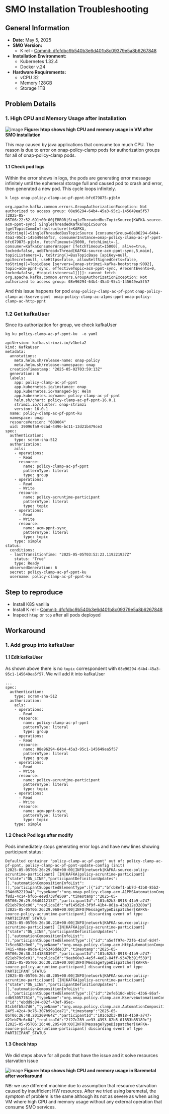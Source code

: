 # SMO Installation Troubleshooting

## General Information

* **Date:** May 5, 2025
* **SMO Version:** 
    - K rel - [Commit: dfcfdbc9b540b3e6d401b8c09379e5a8b6267848](https://gerrit.o-ran-sc.org/r/gitweb?p=it/dep.git;a=commit;h=dfcfdbc9b540b3e6d401b8c09379e5a8b6267848)
* **Installation Environment:** 
    - Kubernetes 1.32.4
    - Docker v.24
* **Hardware Requirements:**
    - vCPU 32
    - Memory 128GB
    - Storage 1TB

## Problem Details
###  1. High CPU and Memory Usage after installation
![image](/troubleshoot/k-smo/images/htop.png)
**Figure: htop shows high CPU and memory usage in VM after SMO installation**

This may caused by java applications that consume too much CPU. The reason is due to error on onap-policy-clamp pods for authorization groups for all of onap-policy-clamp pods.

#### 1.1 Check pod logs
Within the error shows in logs, the pods are generating error message infinitely until the ephemeral storage full and caused pod to crash and error, then generated a new pod. This cycle loops infinitely.
```
k logs onap-policy-clamp-ac-pf-ppnt-bfc679875-pjblm
```

```
org.apache.kafka.common.errors.GroupAuthorizationException: Not authorized to access group: 08e96294-64b4-45a3-95c1-145649ea5f57
[2025-05-05T06:22:52.691+00:00|ERROR|SingleThreadedBusTopicSource|KAFKA-source-acm-ppnt-sync] SingleThreadedKafkaTopicSource [getTopicCommInfrastructure()=KAFKA, toString()=SingleThreadedBusTopicSource [consumerGroup=08e96294-64b4-45a3-95c1-145649ea5f57, consumerInstance=onap-policy-clamp-ac-pf-ppnt-bfc679875-pjblm, fetchTimeout=15000, fetchLimit=-1, consumer=KafkaConsumerWrapper [fetchTimeout=15000], alive=true, locked=false, uebThread=Thread[KAFKA-source-acm-ppnt-sync,5,main], topicListeners=1, toString()=BusTopicBase [apiKey=null, apiSecret=null, useHttps=false, allowSelfSignedCerts=false, toString()=TopicBase [servers=[onap-strimzi-kafka-bootstrap:9092], topic=acm-ppnt-sync, effectiveTopic=acm-ppnt-sync, #recentEvents=0, locked=false, #topicListeners=1]]]]: cannot fetch
org.apache.kafka.common.errors.GroupAuthorizationException: Not authorized to access group: 08e96294-64b4-45a3-95c1-145649ea5f57

```
And this issue happens for pod `onap-policy-clamp-ac-pf-ppnt` `onap-policy-clamp-ac-kserve-ppnt` ` onap-policy-clamp-ac-a1pms-ppnt` `onap-policy-clamp-ac-http-ppnt` 
### 1.2 Get kafkaUser
Since its authorization for group, we check kafkaUser 
````
kg ku policy-clamp-ac-pf-ppnt-ku  -o yaml
````
````
apiVersion: kafka.strimzi.io/v1beta2
kind: KafkaUser
metadata:
  annotations:
    meta.helm.sh/release-name: onap-policy
    meta.helm.sh/release-namespace: onap
  creationTimestamp: "2025-05-02T03:59:13Z"
  generation: 6
  labels:
    app: policy-clamp-ac-pf-ppnt
    app.kubernetes.io/instance: onap
    app.kubernetes.io/managed-by: Helm
    app.kubernetes.io/name: policy-clamp-ac-pf-ppnt
    helm.sh/chart: policy-clamp-ac-pf-ppnt-16.0.1
    strimzi.io/cluster: onap-strimzi
    version: 16.0.1
  name: policy-clamp-ac-pf-ppnt-ku
  namespace: onap
  resourceVersion: "609004"
  uid: 39096fa9-0cad-4496-bc11-13d21b479ce3
spec:
  authentication:
    type: scram-sha-512
  authorization:
    acls:
    - operations:
      - Read
      resource:
        name: policy-clamp-ac-pf-ppnt
        patternType: literal
        type: group
    - operations:
      - Read
      - Write
      resource:
        name: policy-acruntime-participant
        patternType: literal
        type: topic
    - operations:
      - Read
      - Write
      resource:
        name: acm-ppnt-sync
        patternType: literal
        type: topic
    type: simple
status:
  conditions:
  - lastTransitionTime: "2025-05-05T03:52:23.119221937Z"
    status: "True"
    type: Ready
  observedGeneration: 6
  secret: policy-clamp-ac-pf-ppnt-ku
  username: policy-clamp-ac-pf-ppnt-ku
````
## Step to reproduce
- Install K8S vanilla
- Install  K rel - [Commit: dfcfdbc9b540b3e6d401b8c09379e5a8b6267848](https://gerrit.o-ran-sc.org/r/gitweb?p=it/dep.git;a=commit;h=dfcfdbc9b540b3e6d401b8c09379e5a8b6267848)
- Inspect `htop` or `top` after all pods deployed

## Workaround
### 1. Add group into kafkaUser
#### 1.1 Edit kafkaUser
As shown above there is no `topic` correspondent with `08e96294-64b4-45a3-95c1-145649ea5f57`. We will add it into kafkaUser

````
...
spec:
  authentication:
    type: scram-sha-512
  authorization:
    acls:
    - operations:
      - Read
      resource:
        name: policy-clamp-ac-pf-ppnt
        patternType: literal
        type: group
    - operations:
      - Read
      resource:
        name: 08e96294-64b4-45a3-95c1-145649ea5f57
        patternType: literal
        type: group
    - operations:
      - Read
      - Write
      resource:
        name: policy-acruntime-participant
        patternType: literal
        type: topic
    - operations:
      - Read
      - Write
      resource:
        name: acm-ppnt-sync
        patternType: literal
        type: topic
    type: simple

````


#### 1.2 Check Pod logs after modify
Pods immediately stops generating error logs and have new lines showing participant status:
````
Defaulted container "policy-clamp-ac-pf-ppnt" out of: policy-clamp-ac-pf-ppnt, policy-clamp-ac-pf-ppnt-update-config (init)
[2025-05-05T06:26:29.968+00:00|INFO|network|KAFKA-source-policy-acruntime-participant] [IN|KAFKA|policy-acruntime-participant]
{"state":"ON_LINE","participantDefinitionUpdates":[],"automationCompositionInfoList":[],"participantSupportedElementType":[{"id":"bfcb8ef1-ab7d-43b8-85b2-234dd62219a4","typeName":"org.onap.policy.clamp.acm.A1PMSAutomationCompositionElement","typeVersion":"1.0.1"}],"messageType":"PARTICIPANT_STATUS","messageId":"afbe8889-f8d2-4c14-bf66-ee9d738fe509","timestamp":"2025-05-05T06:26:29.964041213Z","participantId":"101c62b3-8918-41b9-a747-d21eb79c6c00","replicaId":"af145d2d-3f9f-41b4-861a-43a312e3280a"}
[2025-05-05T06:26:29.968+00:00|INFO|MessageTypeDispatcher|KAFKA-source-policy-acruntime-participant] discarding event of type PARTICIPANT_STATUS
[2025-05-05T06:26:30.218+00:00|INFO|network|KAFKA-source-policy-acruntime-participant] [IN|KAFKA|policy-acruntime-participant]
{"state":"ON_LINE","participantDefinitionUpdates":[],"automationCompositionInfoList":[],"participantSupportedElementType":[{"id":"a5eff97e-72f6-43af-8d4f-7c5ce882c0e0","typeName":"org.onap.policy.clamp.acm.HttpAutomationCompositionElement","typeVersion":"1.0.0"}],"messageType":"PARTICIPANT_STATUS","messageId":"b2a7bca6-7415-40ae-89da-6345346dde33","timestamp":"2025-05-05T06:26:30.214183839Z","participantId":"101c62b3-8918-41b9-a747-d21eb79c6c01","replicaId":"9eeb60a3-4e5f-4e62-84ff-9347b391f539"}
[2025-05-05T06:26:30.218+00:00|INFO|MessageTypeDispatcher|KAFKA-source-policy-acruntime-participant] discarding event of type PARTICIPANT_STATUS
[2025-05-05T06:26:48.205+00:00|INFO|network|KAFKA-source-policy-acruntime-participant] [IN|KAFKA|policy-acruntime-participant]
{"state":"ON_LINE","participantDefinitionUpdates":[],"automationCompositionInfoList":[],"participantSupportedElementType":[{"id":"2efe518d-eb9c-43b6-86af-cdb93057761d","typeName":"org.onap.policy.clamp.acm.KserveAutomationCompositionElement","typeVersion":"1.0.1"},{"id":"ebdd9c84-d02f-43ef-95ec-81cb6fb5a7d6","typeName":"org.onap.policy.clamp.acm.AutomationCompositionElement","typeVersion":"1.0.0"}],"messageType":"PARTICIPANT_STATUS","messageId":"e67e376e-24f5-42c4-9c76-307b99a1ca71","timestamp":"2025-05-05T06:26:48.201209464Z","participantId":"101c62b3-8918-41b9-a747-d21eb79c6c04","replicaId":"2f27c289-ae33-4393-82b5-01853b85189c"}
[2025-05-05T06:26:48.205+00:00|INFO|MessageTypeDispatcher|KAFKA-source-policy-acruntime-participant] discarding event of type PARTICIPANT_STATUS
````

#### 1.3 Check htop
We did steps above for all pods that have the issue and it solve resources starvation issue 

![image](/troubleshoot/k-smo/images/htop-after.png)
**Figure: htop shows high CPU and memory usage in Baremetal after workaround**

NB: we use different machine due to assumption that resource starvation caused by insufficient HW resources. After we tried using baremetal, the symptom of problem is the same although its not as severe as when using VM where high CPU and memory usage without any external operation that consume SMO services. 

